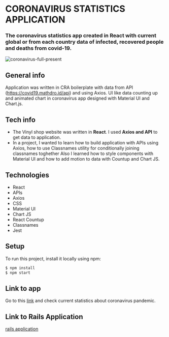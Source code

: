 # CORONAVIRUS STATISTICS APPLICATION

### The coronavirus statistics app created in React with current global or from each country data of infected, recovered people and deaths from covid-19.

![coronavirus-full-present](https://user-images.githubusercontent.com/61030079/89526568-3c2a2180-d7e8-11ea-8b83-19753c5f793f.png)

## General info

Application was written in CRA boilerplate with data from API (https://covid19.mathdro.id/api) and using Axios. UI like data counting up and animated chart in coronavirus app designed with Material UI and Chart.js.

## Tech info

- The Vinyl shop website was written in **React**. I used **Axios and API** to get data to application.
- In a project, I wanted to learn how to build application with APIs using Axios, how to use Classnames utility for conditionally joining classnames toghether Also I learned how to style components with Material UI and how to add motion to data with Countup and Chart JS.

## Technologies

- React
- APIs
- Axios
- CSS
- Material UI
- Chart JS
- React Countup
- Classnames
- Jest

## Setup

To run this project, install it locally using npm:

```sh
$ npm install
$ npm start
```

## Link to app

Go to this [link](https://strevitz.github.io/coronavirus-stats-app/) and check current statistics about coronavirus pandemic.

## Link to Rails Application

[rails application](https://github.com/Strevitz/coronavirus-stats-app)
